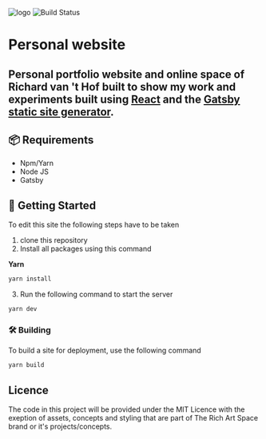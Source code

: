 ![logo](https://i.imgur.com/3CaSPNj.png)
![Build Status](https://travis-ci.com/RichART-Official/therichart.space.svg?branch=master)

# **Personal website**
Personal portfolio website and online space of Richard van 't Hof built to show my work and experiments built using [React](https://reactjs.org/) and the [Gatsby static site generator](https://www.gatsbyjs.org/).
-------------

## 📦 Requirements
- Npm/Yarn
- Node JS
- Gatsby

## 🚀 Getting Started  
To edit this site the following steps have to be taken
1. clone this repository
2. Install all packages using this command

**Yarn**
```javascript
yarn install
```

3. Run the following command to start the server
```javascript
yarn dev
```
### 🛠 Building
To build a site for deployment, use the following command
```javascript
yarn build
```
## Licence
The code in this project will be provided under the MIT Licence with the exeption of assets, concepts and styling that are part of The Rich Art Space brand or it's projects/concepts.
